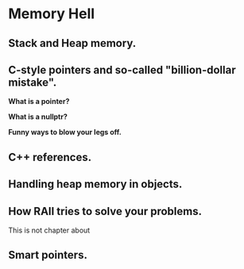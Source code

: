 # Memory Hell

## Stack and Heap memory.

## C-style pointers and so-called "billion-dollar mistake".
**What is a pointer?**

**What is a nullptr?**


**Funny ways to blow your legs off.**


## C++ references.


## Handling heap memory in objects.


## How RAII tries to solve your problems.
This is not chapter about 


## Smart pointers.


